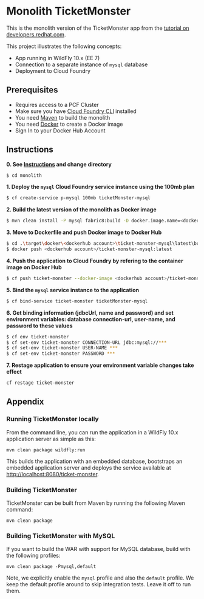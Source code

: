 # Monolith TicketMonster

This is the monolith version of the TicketMonster app from the [tutorial on developers.redhat.com](https://developers.redhat.com/ticket-monster/).


This project illustrates the following concepts:

* App running in WildFly 10.x (EE 7)
* Connection to a separate instance of `mysql` database
* Deployment to Cloud Foundry

## Prerequisites

* Requires access to a PCF Cluster
* Make sure you have [Cloud Foundry CLI](https://docs.cloudfoundry.org/cf-cli/install-go-cli.html) installed 
* You need [Maven](https://maven.apache.org/) to build the monolith
* You need [Docker](https://www.docker.com/community-edition) to create a Docker image 
* Sign In to your Docker Hub Account

## Instructions

**0. See [Instructions]() and change directory**
```sh
$ cd monolith
```

**1. Deploy the `mysql` Cloud Foundry service instance using the 100mb plan**
```sh
$ cf create-service p-mysql 100mb ticketMonster-mysql
```


**2. Build the latest version of the monolith as Docker image**
```sh
$ mvn clean install -P mysql fabric8:build -D docker.image.name=<dockerhub account>/ticket-monster-mysql:latest
```

**3. Move to Dockerfile and push Docker image to Docker Hub**
```sh
$ cd .\target\docker\<dockerhub account>\ticket-monster-mysql\latest\build
$ docker push <dockerhub account>/ticket-monster-mysql:latest
```

**4. Push the application to Cloud Foundry by refering to the container image on Docker Hub**
```sh
$ cf push ticket-monster --docker-image <dockerhub account>/ticket-monster-mysql:latest
```

**5. Bind the `mysql` service instance to the application**
```sh
$ cf bind-service ticket-monster ticketMonster-mysql
```

**6. Get binding information (jdbcUrl, name and password) and set environment variables: database connection-url, user-name, and password to these values**
```sh
$ cf env ticket-monster
$ cf set-env ticket-monster CONNECTION-URL jdbc:mysql://***
$ cf set-env ticket-monster USER-NAME ***
$ cf set-env ticket-monster PASSWORD ***
```

**7. Restage application to ensure your environment variable changes take effect**
```sh
cf restage ticket-monster
```

## Appendix

### Running TicketMonster locally

From the command line, you can run the application in a WildFly 10.x application server as simple as this:

```
mvn clean package wildfly:run
```

This builds the application with an embedded database, bootstraps an embedded application server and deploys the service available at [http://localhost:8080/ticket-monster](http://localhost:8080/ticket-monster).


### Building TicketMonster

TicketMonster can be built from Maven by running the following Maven command:

```
mvn clean package
```
	
### Building TicketMonster with MySQL 

If you want to build the WAR with support for MySQL database, build with the following profiles:

```
mvn clean package -Pmysql,default
```
       
Note, we explicitly enable the `mysql` profile and also the `default` profile. We keep the default profile around to skip integration tests. Leave it off to run them.   